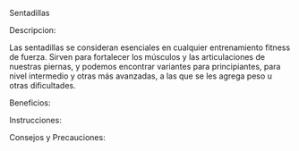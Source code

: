 Sentadillas

Descripcion:

Las sentadillas se consideran esenciales en cualquier entrenamiento fitness de fuerza. 
Sirven para fortalecer los músculos y las articulaciones de nuestras piernas, y podemos encontrar 
variantes para principiantes, para nivel intermedio y otras más avanzadas, a las que se les agrega
peso u otras dificultades.


Beneficios: 





Instrucciones:




Consejos y Precauciones: 

